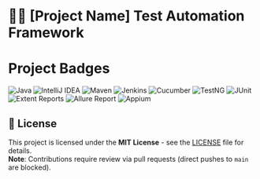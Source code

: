 # 🧪📌  [Project Name] Test Automation Framework  

# Project Badges

![Java](https://img.shields.io/badge/Java-17-blue?logo=java&link=https://www.oracle.com/java/technologies/javase-jdk17-downloads.html)
![IntelliJ IDEA](https://img.shields.io/badge/IntelliJ_IDEA-2025.2-blue?logo=intellij-idea&link=https://www.jetbrains.com/idea/)
![Maven](https://img.shields.io/badge/Maven-3.9.9-blue?logo=apache-maven&link=https://maven.apache.org/)
![Jenkins](https://img.shields.io/badge/Jenkins-2.462.1-blue?logo=jenkins&link=https://www.jenkins.io/)
![Cucumber](https://img.shields.io/badge/Cucumber-7.18.0-blue?logo=cucumber&link=https://cucumber.io/)
![TestNG](https://img.shields.io/badge/TestNG-7.10.2-blue?logo=testng&link=https://testng.org/)
![JUnit](https://img.shields.io/badge/JUnit-5.11.0-blue?logo=junit5&link=https://junit.org/junit5/)
![Extent Reports](https://img.shields.io/badge/Extent_Reports-5.1.3-blue?logo=java&link=https://extentreports.com/)
![Allure Report](https://img.shields.io/badge/Allure_Report-2.30.0-blue?logo=java&link=https://allurereport.org/)
![Appium](https://img.shields.io/badge/Appium-9.3.0-blue?logo=appium&link=https://appium.io/)

## 📜 License  
This project is licensed under the **MIT License** - see the [LICENSE](LICENSE) file for details.  
**Note**: Contributions require review via pull requests (direct pushes to `main` are blocked).
